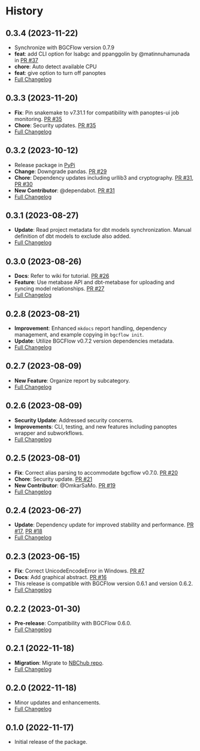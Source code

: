 # History
## 0.3.4 (2023-11-22)
- Synchronize with BGCFlow version 0.7.9
- **feat**: add CLI option for lsabgc and ppanggolin by @matinnuhamunada in [PR #37](https://github.com/NBChub/bgcflow_wrapper/pull/37)
- **chore**: Auto detect available CPU
- **feat**: give option to turn off panoptes
- [Full Changelog](https://github.com/NBChub/bgcflow_wrapper/compare/v0.3.3...v0.3.4)

## 0.3.3 (2023-11-20)
- **Fix**: Pin snakemake to v7.31.1 for compatibility with panoptes-ui job monitoring. [PR #35](https://github.com/NBChub/bgcflow_wrapper/pull/35)
- **Chore**: Security updates. [PR #35](https://github.com/NBChub/bgcflow_wrapper/pull/35)
- [Full Changelog](https://github.com/NBChub/bgcflow_wrapper/compare/v0.3.2...v0.3.3)

## 0.3.2 (2023-10-12)
- Release package in [PyPi](https://pypi.org/project/bgcflow_wrapper)
- **Change**: Downgrade pandas. [PR #29](https://github.com/NBChub/bgcflow_wrapper/pull/29)
- **Chore**: Dependency updates including urllib3 and cryptography. [PR #31](https://github.com/NBChub/bgcflow_wrapper/pull/31), [PR #30](https://github.com/NBChub/bgcflow_wrapper/pull/30)
- **New Contributor**: @dependabot. [PR #31](https://github.com/NBChub/bgcflow_wrapper/pull/31)
- [Full Changelog](https://github.com/NBChub/bgcflow_wrapper/compare/v0.3.1...v0.3.2)

## 0.3.1 (2023-08-27)
- **Update**: Read project metadata for dbt models synchronization. Manual definition of dbt models to exclude also added.
- [Full Changelog](https://github.com/NBChub/bgcflow_wrapper/compare/v0.3.0...v0.3.1)

## 0.3.0 (2023-08-26)
- **Docs**: Refer to wiki for tutorial. [PR #26](https://github.com/NBChub/bgcflow_wrapper/pull/26)
- **Feature**: Use metabase API and dbt-metabase for uploading and syncing model relationships. [PR #27](https://github.com/NBChub/bgcflow_wrapper/pull/27)
- [Full Changelog](https://github.com/NBChub/bgcflow_wrapper/compare/v0.2.8...v0.3.0)

## 0.2.8 (2023-08-21)
- **Improvement**: Enhanced `mkdocs` report handling, dependency management, and example copying in `bgcflow init`.
- **Update**: Utilize BGCFlow v0.7.2 version dependencies metadata.
- [Full Changelog](https://github.com/NBChub/bgcflow_wrapper/compare/v0.2.7...v0.2.8)

## 0.2.7 (2023-08-09)
- **New Feature**: Organize report by subcategory.
- [Full Changelog](https://github.com/NBChub/bgcflow_wrapper/compare/v0.2.6...v0.2.7)

## 0.2.6 (2023-08-09)
- **Security Update**: Addressed security concerns.
- **Improvements**: CLI, testing, and new features including panoptes wrapper and subworkflows.
- [Full Changelog](https://github.com/NBChub/bgcflow_wrapper/compare/v0.2.5...v0.2.6)

## 0.2.5 (2023-08-01)
- **Fix**: Correct alias parsing to accommodate bgcflow v0.7.0. [PR #20](https://github.com/NBChub/bgcflow_wrapper/pull/20)
- **Chore**: Security update. [PR #21](https://github.com/NBChub/bgcflow_wrapper/pull/21)
- **New Contributor**: @OmkarSaMo. [PR #19](https://github.com/NBChub/bgcflow_wrapper/pull/19)
- [Full Changelog](https://github.com/NBChub/bgcflow_wrapper/compare/v0.2.4...v0.2.5)

## 0.2.4 (2023-06-27)
- **Update**: Dependency update for improved stability and performance. [PR #17](https://github.com/NBChub/bgcflow_wrapper/pull/17), [PR #18](https://github.com/NBChub/bgcflow_wrapper/pull/18)
- [Full Changelog](https://github.com/NBChub/bgcflow_wrapper/compare/v0.2.3...v0.2.4)

## 0.2.3 (2023-06-15)
- **Fix**: Correct UnicodeEncodeError in Windows. [PR #7](https://github.com/NBChub/bgcflow_wrapper/pull/7)
- **Docs**: Add graphical abstract. [PR #16](https://github.com/NBChub/bgcflow_wrapper/pull/16)
- This release is compatible with BGCFlow version 0.6.1 and version 0.6.2.
- [Full Changelog](https://github.com/NBChub/bgcflow_wrapper/compare/v0.2.2-alpha...v0.2.3)

## 0.2.2 (2023-01-30)
- **Pre-release**: Compatibility with BGCFlow 0.6.0.
- [Full Changelog](https://github.com/NBChub/bgcflow_wrapper/compare/v0.2.1-alpha...v0.2.2-alpha)

## 0.2.1 (2022-11-18)
- **Migration**: Migrate to [NBChub repo](https://github.com/NBChub/bgcflow_wrapper).
- [Full Changelog](https://github.com/NBChub/bgcflow_wrapper/compare/v0.2.0...v0.2.1-alpha)

## 0.2.0 (2022-11-18)
- Minor updates and enhancements.
- [Full Changelog](https://github.com/NBChub/bgcflow_wrapper/compare/v0.1.0...v0.2.0)

## 0.1.0 (2022-11-17)
- Initial release of the package.
